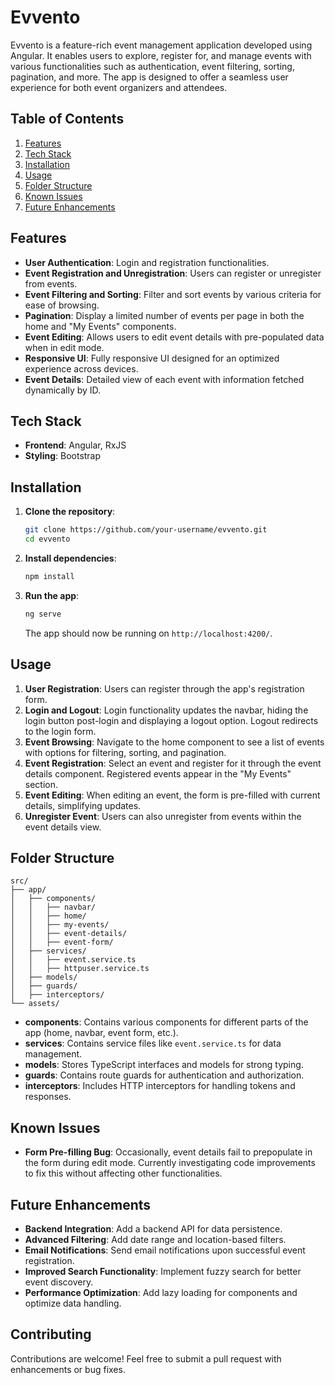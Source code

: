 
# Evvento

Evvento is a feature-rich event management application developed using Angular. It enables users to explore, register for, and manage events with various functionalities such as authentication, event filtering, sorting, pagination, and more. The app is designed to offer a seamless user experience for both event organizers and attendees.

## Table of Contents

1. [Features](#features)
2. [Tech Stack](#tech-stack)
3. [Installation](#installation)
4. [Usage](#usage)
5. [Folder Structure](#folder-structure)
6. [Known Issues](#known-issues)
7. [Future Enhancements](#future-enhancements)

## Features

- **User Authentication**: Login and registration functionalities.
- **Event Registration and Unregistration**: Users can register or unregister from events.
- **Event Filtering and Sorting**: Filter and sort events by various criteria for ease of browsing.
- **Pagination**: Display a limited number of events per page in both the home and "My Events" components.
- **Event Editing**: Allows users to edit event details with pre-populated data when in edit mode.
- **Responsive UI**: Fully responsive UI designed for an optimized experience across devices.
- **Event Details**: Detailed view of each event with information fetched dynamically by ID.

## Tech Stack

- **Frontend**: Angular, RxJS
- **Styling**: Bootstrap

## Installation

1. **Clone the repository**:
   ```bash
   git clone https://github.com/your-username/evvento.git
   cd evvento
   ```

2. **Install dependencies**:
   ```bash
   npm install
   ```

3. **Run the app**:
   ```bash
   ng serve
   ```
   The app should now be running on `http://localhost:4200/`.

## Usage

1. **User Registration**: Users can register through the app's registration form.
2. **Login and Logout**: Login functionality updates the navbar, hiding the login button post-login and displaying a logout option. Logout redirects to the login form.
3. **Event Browsing**: Navigate to the home component to see a list of events with options for filtering, sorting, and pagination.
4. **Event Registration**: Select an event and register for it through the event details component. Registered events appear in the "My Events" section.
5. **Event Editing**: When editing an event, the form is pre-filled with current details, simplifying updates.
6. **Unregister Event**: Users can also unregister from events within the event details view.

## Folder Structure

```
src/
├── app/
│   ├── components/
│   │   ├── navbar/
│   │   ├── home/
│   │   ├── my-events/
│   │   ├── event-details/
│   │   ├── event-form/
│   ├── services/
│   │   ├── event.service.ts
│   │   ├── httpuser.service.ts
│   ├── models/
│   ├── guards/
│   ├── interceptors/
└── assets/
```

- **components**: Contains various components for different parts of the app (home, navbar, event form, etc.).
- **services**: Contains service files like `event.service.ts` for data management.
- **models**: Stores TypeScript interfaces and models for strong typing.
- **guards**: Contains route guards for authentication and authorization.
- **interceptors**: Includes HTTP interceptors for handling tokens and responses.

## Known Issues

- **Form Pre-filling Bug**: Occasionally, event details fail to prepopulate in the form during edit mode. Currently investigating code improvements to fix this without affecting other functionalities.

## Future Enhancements

- **Backend Integration**: Add a backend API for data persistence.
- **Advanced Filtering**: Add date range and location-based filters.
- **Email Notifications**: Send email notifications upon successful event registration.
- **Improved Search Functionality**: Implement fuzzy search for better event discovery.
- **Performance Optimization**: Add lazy loading for components and optimize data handling.

## Contributing

Contributions are welcome! Feel free to submit a pull request with enhancements or bug fixes.
